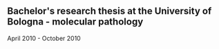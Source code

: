 ## Bachelor's research thesis at the University of Bologna - molecular pathology

April 2010 - October 2010
